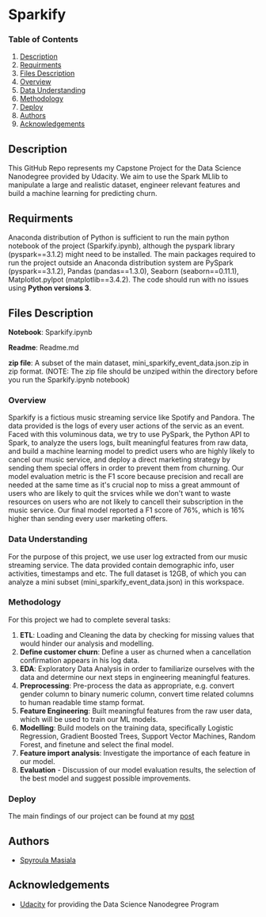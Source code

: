 # Sparkify

### Table of Contents

1. [Description](#description)
2. [Requirments](#requirments)
3. [Files Description](#files)
4. [Overview](#overview)
5. [Data Understanding](#data)
6. [Methodology](#method)
7. [Deploy](#deploy)
8. [Authors](#authors)
9. [Acknowledgements](#acknowledgements)


## Description <a name="descripton"></a>

This GitHub Repo represents my Capstone Project for the  Data Science Nanodegree provided by Udacity. 
We aim to use the Spark MLlib to manipulate  a large and realistic dataset, engineer relevant features  and build a machine learning for predicting churn. 


## Requirments <a name="requirments"></a>

Anaconda distribution of Python is sufficient to run the main python notebook of the project (Sparkify.ipynb), although the pyspark library (pyspark==3.1.2) might need to be installed. The main packages required to run the project outside an Anaconda distribution system are PySpark (pyspark==3.1.2), Pandas (pandas==1.3.0), Seaborn (seaborn==0.11.1), Matplotlot.pylpot (matplotlib==3.4.2). The code should run with no issues using **Python versions 3**.


## Files Description <a name="files"></a>
**Notebook**: Sparkify.ipynb

**Readme**:  Readme.md

**zip file**: A subset of the main dataset, mini_sparkify_event_data.json.zip in zip format. (NOTE: The zip file should be unziped within the directory before you run the Sparkify.ipynb notebook)

### Overview <a name="overview"></a>

Sparkify is a  fictious music streaming service like Spotify and Pandora. The data provided is the logs of every user actions of the servic as an event.
Faced with this voluminous data, we try to use PySpark, the Python API to Spark,  to analyze the users logs, built meaningful features from raw data, and build a  machine learning model to predict users who are highly likely to cancel our music service, and deploy a direct marketing  strategy by sending them special offers in order to prevent them from churning.
Our model evaluation metric is the F1 score because  precision and recall are needed at the same time as it's crucial nop to miss a great ammount of users who are likely to quit the srvices while we don't want to waste resources on users who are not likely to cancell their subscription in the music service.  Our final model reported a F1 score of 76%, which is 16% higher than sending every user marketing offers.


### Data Understanding <a name="data"></a>
For the purpose of this project, we use user log extracted from our music streaming service. The data provided contain demographic info, user activities, timestamps and etc. The full dataset is 12GB, of which you can analyze a mini subset (mini_sparkify_event_data.json) in this workspace. 


### Methodology <a name="method"></a>

For this project we had to complete several tasks:

1. **ETL**: Loading and Cleaning the data by checking for missing values that would hinder our analysis and modelling.
2. **Define customer churn**: Define a user as churned when a cancellation confirmation appears in his log data. 
3. **EDA**: Exploratory Data Analysis in order to familiarize ourselves with the data and determine our next steps in engineering meaningful features. 
4. **Preprocessing**: Pre-process the data as appropriate, e.g. convert gender column to binary numeric column, convert time related columns to human readable time stamp format.
5. **Feature Engineering**: Built meaningful features from the raw user data, which will be used to train our ML models. 
6. **Modelling**: Build models on the training data, specifically Logistic Regression, Gradient Boosted Trees, Support Vector Machines, Random Forest, and finetune and select the final model.
7. **Feature import analysis**: Investigate the importance of each feature in our model. 
8. **Evaluation** - Discussion of our model evaluation results, the selection of  the best model and suggest possible improvements. 

### Deploy <a name="deploy"></a>

The main findings of our project can be found at my [post](https://spyroula-masiala.medium.com/sparkify-a-churn-analysis-using-raw-events-and-pyspark-e62dcb0208f3) 


## Authors <a name="authors"></a>

* [Spyroula Masiala](https://github.com/Spyroula)


## Acknowledgements <a name="acknowledgements"></a>
* [Udacity](https://www.udacity.com/) for providing the Data Science Nanodegree Program

